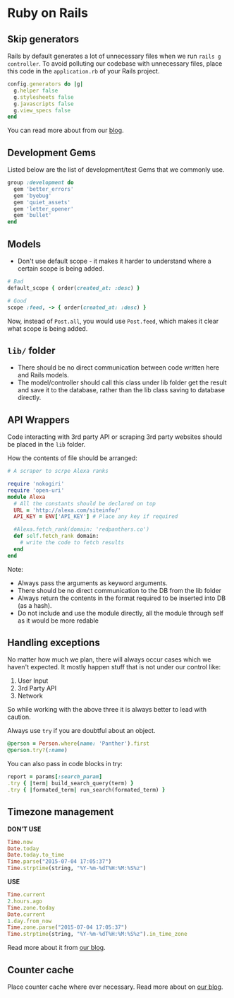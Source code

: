 
# Ruby on Rails


## Skip generators

Rails by default generates a lot of unnecessary files
when we run `rails g controller`.
To avoid polluting our codebase
with unnecessary files,
place this code in the `application.rb`
of your Rails project.

```rb
config.generators do |g|
  g.helper false
  g.stylesheets false
  g.javascripts false
  g.view_specs false
end
```

You can read more about from our
[blog](http://blog.redpanthers.co/customize-rails-auto-generation/).


## Development Gems

Listed below are the list of development/test Gems that we commonly use.

```ruby
group :development do
  gem 'better_errors'
  gem 'byebug'
  gem 'quiet_assets'
  gem 'letter_opener'
  gem 'bullet'
end
```

## Models

- Don't use default scope -
  it makes it harder to understand
  where a certain scope is being added.

```ruby
# Bad
default_scope { order(created_at: :desc) }

# Good
scope :feed, -> { order(created_at: :desc) }
```

Now, instead of `Post.all`,
you would use `Post.feed`,
which makes it clear
what scope is being added.

## `lib/` folder

- There should be no direct communication
  between code written here and Rails models.
- The model/controller should call this
  class under lib folder get the result
  and save it to the database,
  rather than the lib class saving to database directly.

## API Wrappers

Code interacting with 3rd party API
or scraping 3rd party websites
should be placed in the `lib` folder.

How the contents of file should be arranged:

```rb
# A scraper to scrpe Alexa ranks

require 'nokogiri'
require 'open-uri'
module Alexa
  # All the constants should be declared on top
  URL = 'http://alexa.com/siteinfo/'
  API_KEY = ENV['API_KEY'] # Place any key if required

  #Alexa.fetch_rank(domain: 'redpanthers.co')
  def self.fetch_rank domain:
    # write the code to fetch results
  end
end
```

Note:

- Always pass the arguments as keyword arguments.
- There should be no direct communication to the DB from the lib folder
- Always return the contents
  in the format required to be inserted into DB (as a hash).
- Do not include and use the module directly,
  all the module through self as it would be more redable


## Handling exceptions

No matter how much we plan,
there will always occur cases which we haven't expected.
It mostly happen stuff that is not under our control like:

1. User Input
2. 3rd Party API
3. Network

So while working with the above three it is always better to lead with caution.

Always use `try` if you are doubtful about an object.

```ruby
@person = Person.where(name: 'Panther').first
@person.try?(:name)
```

You can also pass in code blocks in try:

```ruby
report = params[:search_param]
.try { |term| build_search_query(term) }
.try { |formated_term| run_search(formated_term) }
```

## Timezone management

**DON’T USE**

```ruby
Time.now
Date.today
Date.today.to_time
Time.parse("2015-07-04 17:05:37")
Time.strptime(string, "%Y-%m-%dT%H:%M:%S%z")
```

**USE**

```ruby
Time.current
2.hours.ago
Time.zone.today
Date.current
1.day.from_now
Time.zone.parse("2015-07-04 17:05:37")
Time.strptime(string, "%Y-%m-%dT%H:%M:%S%z").in_time_zone
```

Read more about it from
[our blog](http://blog.redpanthers.co/working-timezones-rails/).

## Counter cache

Place counter cache where ever necessary.
Read more about on
[our blog](http://blog.redpanthers.co/counter-cache-how-to-get-started/).

